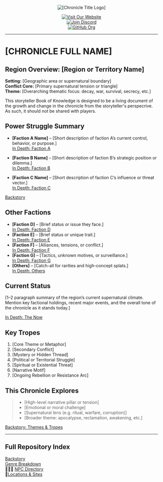 <p align="center">
  <img src="[CHRONICLE_LOGO_URL]" alt="[Chronicle Title Logo]" />
</p>

<p align="center">
  <a href="[CHRONICLE_WEBSITE_URL]">
    <img src="https://img.shields.io/badge/Visit%20Our%20Website-[CHRONICLE_NAME]-blue?style=for-the-badge&logo=worldofdarkness" alt="Visit Our Website" />
  </a><br />
  <a href="[DISCORD_INVITE_URL]">
    <img src="https://img.shields.io/discord/[DISCORD_SERVER_ID]?color=%237289DA&label=Discord&logo=discord&style=for-the-badge" alt="Join Discord" />
  </a><br />
  <a href="[GITHUB_ORG_URL]">
    <img src="https://img.shields.io/badge/Github%20Org-Home-blue?style=for-the-badge&logo=github" alt="GitHub Org" />
  </a>
</p>

---

# [CHRONICLE FULL NAME]

## Region Overview: [Region or Territory Name]

**Setting:** [Geographic area or supernatural boundary]  
**Conflict Core:** [Primary supernatural tension or triangle]  
**Theme:** [Overarching thematic focus: decay, war, survival, secrecy, etc.]

This storyteller Book of Knowledge is designed to be a living document of the growth and change in the chronicle from the storyteller's perspecrive. As such, it should not be shared with players.

## Power Struggle Summary

- **[Faction A Name]** – [Short description of faction A’s current control, behavior, or purpose.]  
  [In Depth: Faction A](./Genres/[faction-a].md)

- **[Faction B Name]** – [Short description of faction B’s strategic position or dilemma.]  
  [In Depth: Faction B](./Genres/[faction-b].md)

- **[Faction C Name]** – [Short description of faction C’s influence or threat vector.]  
  [In Depth: Faction C](./Genres/[faction-c].md)

[Backstory](./Backstory/README.md)

## Other Factions

- **[Faction D]** – [Brief status or issue they face.]  
  [In Depth: Faction D](./Genres/[faction-d].md)
- **[Faction E]** – [Brief status or unique trait.]  
  [In Depth: Faction E](./Genres/[faction-e].md)
- **[Faction F]** – [Alliances, tensions, or conflict.]  
  [In Depth: Faction F](./Genres/[faction-f].md)
- **[Faction G]** – [Tactics, unknown motives, or surveillance.]  
  [In Depth: Faction G](./Genres/[faction-g].md)
- **[Others]** – [Catch-all for rarities and high-concept splats.]  
  [In Depth: Others](./Genres/others.md)

## Current Status

[1–2 paragraph summary of the region’s current supernatural climate. Mention key factional holdings, recent major events, and the overall tone of the chronicle as it stands today.]

[In Depth: The Now](./Backstory/thenow.md)

## Key Tropes

1. [Core Theme or Metaphor]
2. [Secondary Conflict]
3. [Mystery or Hidden Thread]
4. [Political or Territorial Struggle]
5. [Spiritual or Existential Threat]
6. [Narrative Motif]
7. [Ongoing Rebellion or Resistance Arc]

## This Chronicle Explores

> - [High-level narrative pillar or tension]  
> - [Emotional or moral challenge]  
> - [Supernatural lens (e.g. ritual, warfare, corruption)]  
> - [Broader theme: apocalypse, reclamation, awakening, etc.]

[Backstory: Themes & Tropes](./Backstory/tropes.md)

---

## Full Repository Index

 [Backstory](./Backstory/README.md)  
 [Genre Breakdown](./Genres/readme.md)  
🧑🤝‍🧑 [NPC Directory](./NPCS/readme.md)  
📍[Locations & Sites](./Locations/readme.md)
